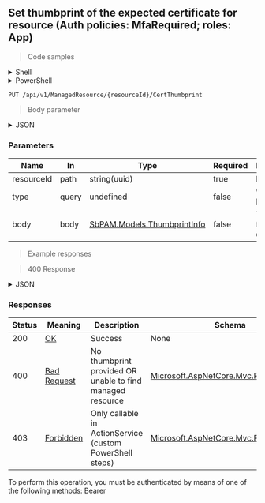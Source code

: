 
## Set thumbprint of the expected certificate for resource (Auth policies: MfaRequired; roles: App)

<a id="opIdCertThumbprintAsync"></a>

> Code samples

<details><summary>Shell</summary>


```shell
# You can also use wget
curl -X PUT /api/v1/ManagedResource/{resourceId}/CertThumbprint \
  -H 'Content-Type: application/json' \
  -H 'Accept: application/json' \
  -H 'Authorization: Bearer TOKEN'

```


</details>

<details><summary>PowerShell</summary>


```powershell
# PowerShell example
$JsonBody = @"
{
  "thumbprint": "string"
}
"@

$NPSUrl = "https://localhost:6500"

$Login = @{
    Login = "User"
    Password = "Password"
}
# Cookie container for multi-factor authentication
$WebSession = New-Object Microsoft.PowerShell.Commands.WebRequestSession
$Token = Invoke-RestMethod -Uri "$($NPSUrl)/signinBody" -Method POST -Body (ConvertTo-Json $Login) -WebSession $WebSession -ContentType "application/json"
$Token = Invoke-RestMethod -Uri "$($NPSUrl)/signin2fa" -Method Post -Body $MfaCode -Headers @{Authorization = "Bearer $Token"} -WebSession $WebSession -ContentType "application/json"

$Headers = @{
    Authorization = "Bearer $Token"
}
Invoke-RestMethod -Method PUT -Uri "$($NPSUrl)/api/v1/ManagedResource/{resourceId}/CertThumbprint" -Body $JsonBody -Headers $Headers -ContentType "application/json"
```


</details>

`PUT /api/v1/ManagedResource/{resourceId}/CertThumbprint`

> Body parameter

<details><summary>JSON</summary>


```json
{
  "thumbprint": "string"
}
```


</details>

<h3 id="set-thumbprint-of-the-expected-certificate-for-resource-(auth-policies:-mfarequired;-roles:-app)-parameters">Parameters</h3>

|Name|In|Type|Required|Description|
|---|---|---|---|---|
|resourceId|path|string(uuid)|true|Resource id|
|type|query|undefined|false|WinRM, RDP, SSH|
|body|body|[SbPAM.Models.ThumbprintInfo](../Models/sbpam.models.thumbprintinfo.md)|false|Thumbprint for certificate|

> Example responses

> 400 Response

<details><summary>JSON</summary>


```json
{
  "type": "string",
  "title": "string",
  "status": 0,
  "detail": "string",
  "instance": "string",
  "property1": null,
  "property2": null
}
```


</details>

<h3 id="set-thumbprint-of-the-expected-certificate-for-resource-(auth-policies:-mfarequired;-roles:-app)-responses">Responses</h3>

|Status|Meaning|Description|Schema|
|---|---|---|---|
|200|[OK](https://tools.ietf.org/html/rfc7231#section-6.3.1)|Success|None|
|400|[Bad Request](https://tools.ietf.org/html/rfc7231#section-6.5.1)|No thumbprint provided OR unable to find managed resource|[Microsoft.AspNetCore.Mvc.ProblemDetails](../Models/microsoft.aspnetcore.mvc.problemdetails.md)|
|403|[Forbidden](https://tools.ietf.org/html/rfc7231#section-6.5.3)|Only callable in ActionService (custom PowerShell steps)|[Microsoft.AspNetCore.Mvc.ProblemDetails](../Models/microsoft.aspnetcore.mvc.problemdetails.md)|

<aside class="warning">
To perform this operation, you must be authenticated by means of one of the following methods:
Bearer
</aside>


